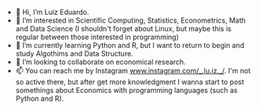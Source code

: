 - 👋 Hi, I’m Luiz Eduardo.
- 👀 I’m interested in Scientific Computing, Statistics, Econometrics, Math and Data Science (I shouldn't forget about Linux, but maybe this is regular between those interested in programming)
- 🌱 I’m currently learning Python and R, but I want to return to begin and study Algothims and Data Structure.
- 💞️ I’m looking to collaborate on economical research.
- 📫 You can reach me by Instagram www.instagram.com/_.lu.iz._/. I'm not so active there, but after get more knowledgment 
I wanna start to post somethings about Economics with programming languages (such as Python and R).

<!---
Luiz-Eduardo-de-Lima/Luiz-Eduardo-de-Lima is a ✨ special ✨ repository because its `README.md` (this file) appears on your GitHub profile.
You can click the Preview link to take a look at your changes.
--->
